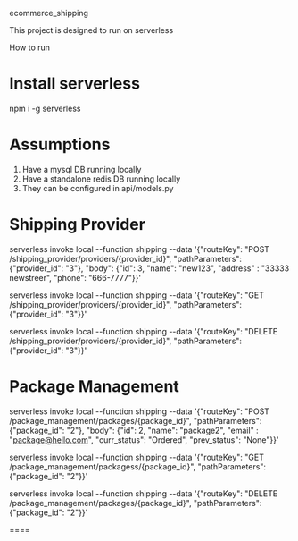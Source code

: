 ecommerce_shipping

This project is designed to run on serverless

How to run

Install serverless
==================

npm i -g serverless


Assumptions
===========
1. Have a mysql DB running locally
2. Have a standalone redis DB running locally
3. They can be configured in api/models.py

Shipping Provider
=================

serverless invoke local --function shipping --data '{"routeKey": "POST /shipping_provider/providers/{provider_id}", "pathParameters": {"provider_id": "3"}, "body": {"id": 3, "name": "new123", "address" : "33333 newstreer", "phone": "666-7777"}}'


serverless invoke local --function shipping --data '{"routeKey": "GET /shipping_provider/providers/{provider_id}", "pathParameters": {"provider_id": "3"}}'


serverless invoke local --function shipping --data '{"routeKey": "DELETE /shipping_provider/providers/{provider_id}", "pathParameters": {"provider_id": "3"}}'


Package Management
==================


serverless invoke local --function shipping --data '{"routeKey": "POST /package_management/packages/{package_id}", "pathParameters": {"package_id": "2"}, "body": {"id": 2, "name": "package2", "email" : "package@hello.com", "curr_status": "Ordered", "prev_status": "None"}}'


serverless invoke local --function shipping --data '{"routeKey": "GET /package_management/packagess/{package_id}", "pathParameters": {"package_id": "2"}}'


serverless invoke local --function shipping --data '{"routeKey": "DELETE /package_management/packages/{package_id}", "pathParameters": {"package_id": "2"}}'

====

